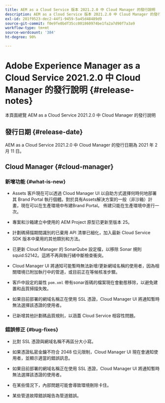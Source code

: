 ```yaml
---
title: AEM as a Cloud Service 版本 2021.2.0 中 Cloud Manager 的發行說明
description: AEM as a Cloud Service 版本 2021.2.0 中 Cloud Manager 的發行說明
exl-id: 281f9523-dec2-44f1-9459-5a45d48489d9
source-git-commit: f0e9fe0bdf35cc001860974be1fa2a7d90f7a3a9
workflow-type: tm+mt
source-wordcount: '384'
ht-degree: 90%

---
```


# Adobe Experience Manager as a Cloud Service 2021.2.0 中 Cloud Manager 的發行說明 {#release-notes}

本頁面總覽 AEM as a Cloud Service 2021.2.0 中 Cloud Manager 的發行說明

## 發行日期 {#release-date}

AEM as a Cloud Service 2021.2.0 中 Cloud Manager 的發行日期為 2021 年 2 月 11 日。

## Cloud Manager {#cloud-manager}

### 新增功能 {#what-is-new}

* Assets 客戶現在可以透過 Cloud Manager UI 以自助方式選擇何時何地部署其 Brand Portal 執行個體。對於具有Assets解決方案的一般（非沙箱）計畫，現在可以在生產環境中布建Brand Portal。 佈建只能在生產環境中進行一次。

* 專案和沙箱建立中使用的 AEM Project 原型已更新至版本 25。

* 計劃碼掃描期間識別的已棄用 API 清單已細化，加入最新 Cloud Service SDK 版本中棄用的其他類別和方法。

* 已更新 Cloud Manager 的 SonarQube 設定檔，以移除 Sonar 規則 squid:S2142。這將不再與執行緒中斷檢查衝突。

* Cloud Manager UI 將通知可能暫時無法新增/更新網域名稱的使用者，因為相關環境已附加執行中的管道，或目前正在等候核准步驟。

* 客戶中設定的屬性 `pom.xml` 帶有sonar首碼的檔案現在會動態移除，以避免建置和品質掃描失敗。

* 如果目前部署的網域名稱正在使用 SSL 憑證，Cloud Manager UI 將通知暫時無法選擇該憑證的使用者。

* 已新增其他計劃碼品質規則，以涵蓋 Cloud Service 相容性問題。

### 錯誤修正  {#bug-fixes}

* 比對 SSL 憑證與網域名稱不再區分大小寫。

* 如果憑證私密金鑰不符合 2048 位元限制，Cloud Manager UI 現在會通知使用者，並顯示適當的錯誤訊息。

* 如果目前部署的網域名稱正在使用 SSL 憑證，Cloud Manager UI 將通知暫時無法選擇該憑證的使用者。

* 在某些情況下，內部問題可能會導致環境刪除卡住。

* 某些管道故障錯誤報告為管道錯誤。
